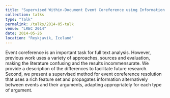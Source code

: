 ```yaml
---
title: "Supervised Within-Document Event Coreference using Information Propagation"
collection: talks
type: "Talk"
permalink: /talks/2014-05-talk
venue: "LREC 2014"
date: 2014-05-26
location: "Reykjavik, Iceland"
---
```


Event coreference is an important task for full text analysis. However, previous work uses a variety of approaches, sources and evaluation, making the literature confusing and the results incommensurate. We provide a description of the differences to facilitate future research. Second, we present a supervised method for event coreference resolution that uses a rich feature set and propagates information alternatively between events and their arguments, adapting appropriately for each type of argument.

